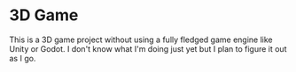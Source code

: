 # 3D Game

This is a 3D game project without using a fully fledged game engine like Unity or Godot. I don't know what I'm doing just yet but I plan to figure it out as I go.
